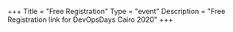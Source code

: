 +++
Title = "Free Registration"
Type = "event"
Description = "Free Registration link for DevOpsDays Cairo 2020"
+++
